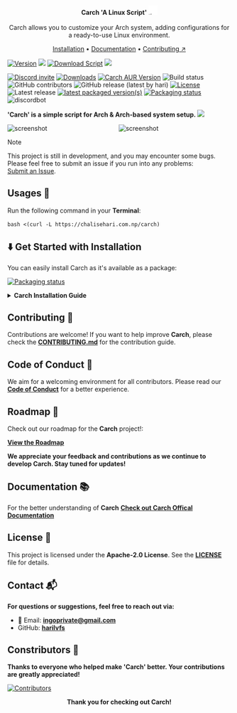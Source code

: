 <div align="center">
<strong> Carch 'A Linux Script' </strong> 
<img src='https://github.com/harilvfs/assets/blob/main/github-gifs/238201078-6f564d9a-467a-4bba-ad3a-8527c8ab79ae.gif' width="20">
</div>
<br>
<div align="center">
Carch allows you to customize your Arch system, adding configurations for a ready-to-use Linux environment.

[Installation](https://github.com/harilvfs/carch/blob/main/INSTALLATION.md) •
[Documentation](https://harilvfs.github.io/carch/) •
[Contributing ↗](https://github.com/harilvfs/carch/blob/main/.github/CONTRIBUTING.md)
</div>

[![Version](https://img.shields.io/github/v/release/harilvfs/carch?color=orange&label=Latest%20Release&style=for-the-badge)](https://github.com/harilvfs/carch/releases/latest) [![](https://dcbadge.limes.pink/api/server/https://discord.gg/TAaVXT95)](https://discord.gg/TAaVXT95) [![Download Script](https://img.shields.io/badge/Download_Script-Latest-brightgreen?style=for-the-badge)](https://github.com/harilvfs/carch/releases/latest/download/cxfs.sh) [![](https://dcbadge.limes.pink/api/server/https://discord.gg/HBySRyymyZ?logoColor=ff6b6b)](https://discord.gg/HBySRyymyZ)

[![Discord invite][discord-badge]][discord-link]
[![Downloads][downloads-badge]][downloads-link]
[![Carch AUR Version](https://img.shields.io/aur/version/carch?label=%5BAUR%5D%20Carch&color=blue)](https://aur.archlinux.org/packages/carch)
![Build status](https://img.shields.io/github/actions/workflow/status/harilvfs/carch/docs-build.yml)
![GitHub contributors](https://img.shields.io/github/contributors/harilvfs/carch)
![GitHub release (latest by hari)](https://img.shields.io/github/downloads/harilvfs/carch/latest/total)
[![License](http://img.shields.io/:license-apache-blue.svg)](http://www.apache.org/licenses/LICENSE-2.0.html)
![Latest release](https://img.shields.io/github/release/harilvfs/carch.svg)
[![latest packaged version(s)](https://repology.org/badge/latest-versions/carch.svg)](https://repology.org/project/carch/versions)
[![Packaging status](https://repology.org/badge/tiny-repos/carch.svg)](https://repology.org/project/carch/versions)
![discordbot](https://dcbadge.limes.pink/api/shield/MEE6#4876?bot=true)

<strong>**'Carch'** is a simple script for **Arch & Arch-based** system setup. <img src='https://user-images.githubusercontent.com/74038190/216122041-518ac897-8d92-4c6b-9b3f-ca01dcaf38ee.png' width="20"></strong>

<p>
<img src="https://github.com/harilvfs/carch/raw/main/preview/carchp.png" alt="screenshot" style="display:inline-block; width:49%;">
<img src="https://github.com/harilvfs/carch/raw/main/preview/carchp1.png" alt="screenshot" style="display:inline-block; width:49%;">
</p>

> [!Note]
> This project is still in development, and you may encounter some bugs.
> Please feel free to submit an issue if you run into any problems:  
> [Submit an Issue](https://github.com/harilvfs/carch/issues).

## Usages 🚀
Run the following command in your **Terminal**:
```shell
bash <(curl -L https://chalisehari.com.np/carch)
```

## ⬇️ **Get Started with Installation**

You can easily install Carch as it's available as a package:

[![Packaging status](https://repology.org/badge/vertical-allrepos/carch.svg?minversion=999999999)](https://repology.org/project/carch/versions)

<details>
  <summary><strong>Carch Installation Guide</strong></summary>

<p>To install Carch on <a href="https://archlinux.org"><em>Arch Linux</em></a>, follow these steps:</p>

```basg
git clone https://aur.archlinux.org/carch.git
cd carch
makepkg -si
```

<p>For a simpler installation, use an <a href="https://wiki.archlinux.org/title/AUR_helpers"><em>AUR Helper</em></a> like <a href="https://github.com/Jguer/yay"><strong>yay</strong></a> or <a href="https://github.com/Morganamilo/paru"><strong>paru</strong></a>:</p>

```bash
paru -S carch
```

<p>Just replace <code>paru</code> with the name of your preferred AUR helper.</p>

### Using Carch 
**To run Carch after installation, simply execute the following command in your terminal:**
```bash
carch
```

</details>


## Contributing 🤝 

Contributions are welcome! If you want to help improve **Carch**, please check the **[CONTRIBUTING.md](https://github.com/harilvfs/carch/blob/main/.github/CONTRIBUTING.md)** for the contribution guide.

## Code of Conduct 📜 

We aim for a welcoming environment for all contributors. Please read our **[Code of Conduct](https://github.com/harilvfs/carch/blob/main/.github/CODE_OF_CONDUCT.md)** for a better experience.

## Roadmap 📅 

Check out our roadmap for the **Carch** project!:

**[View the Roadmap](https://github.com/harilvfs/carch/blob/main/roadmap.md)**

<strong>**We appreciate your feedback and contributions as we continue to develop Carch. Stay tuned for updates!** </strong>

## Documentation 📚

For the better understanding of **Carch** **[Check out Carch Offical Documentation](https://harilvfs.github.io/carch/)**

## License 📄 

This project is licensed under the **Apache-2.0 License**. See the **[LICENSE](LICENSE)** file for details.

## Contact 📬 

**For questions or suggestions, feel free to reach out via:**

- 📧 Email: **ingoprivate@gmail.com**
- GitHub: **[harilvfs](https://github.com/harilvfs)**

## Constributors 👥 

<strong>Thanks to everyone who helped make **'Carch'** better. Your contributions are greatly appreciated! </strong>

[![Contributors](https://contrib.rocks/image?repo=harilvfs/carch)](https://github.com/harilvfs/carch/graphs/contributors)

<p align="center"> <strong> Thank you for checking out Carch! </strong> </p>

[discord-badge]: https://img.shields.io/discord/757266205408100413.svg?logo=discord&colorB=7289DA
[discord-link]: https://discord.gg/TAaVXT95
[downloads-badge]: https://img.shields.io/github/downloads/harilvfs/carch/total?logo=github&logoColor=white
[downloads-link]: https://github.com/harilvfs/carch/releases
